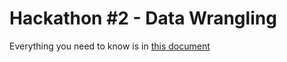# Hackathon #2 - Data Wrangling

Everything you need to know is in [this document](https://docs.google.com/document/d/1sYvoZCkHFKLQEZaMkBBDS860DjZ_azKBa--2O6zNTUs/edit?usp=sharing)
